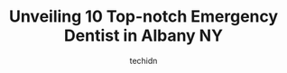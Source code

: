 ---
layout: ampstory
image: https://i0.wp.com/www.depkes.org/wp-content/uploads/2023/06/emergency-dentist-0-in-albany-ny-1685803738.jpeg?resize=640,853
author: techidn
featured: false
description: Discover the impressive array of Emergency Dentist options in Albany NY, where you can find 10 of the largest Emergency Dentist establishments in the area. From renowned classics to hidden g
title: Unveiling 10 Top-notch Emergency Dentist in Albany NY
cover:
   title: Unveiling 10 Top-notch Emergency Dentist in Albany NY
   subtitle: Rickpate
   background: https://www.depkes.org/wp-content/uploads/2023/06/emergency-dentist-0-in-albany-ny-1685803738.jpeg

pages: 
 - layout: thirds
   top: <h1>#1 Madison Dental</h1>
   bottom: "<p>I have had a denture from other doctors, yet this doctor is the best. He mad a perfect shaped fit nice denture for me. I can eat and talk with my confidence. He might be </p>"
   background: https://www.depkes.org/wp-content/uploads/2023/06/emergency-dentist-1-in-albany-ny-1685803739.jpeg
   backgroundblur: true
 - layout: thirds
   top: <h1>#2 Dental Wellness of Albany</h1>
   bottom: "<p>As always, Dr. Herzog and his staff were professional, courteous,  friendly and thoughtful. Its nice to not really have to worry about going to the the dentist. They alw</p>"
   background: https://www.depkes.org/wp-content/uploads/2023/06/emergency-dentist-2-in-albany-ny-1685803739.jpeg
   cta:
      link: https://www.depkes.org/blog/unveiling-10-top-notch-emergency-dentist-in-albany-ny/
      text: Unveiling 10 Top-notch Emergency Dentist in Albany NY
 - layout: thirds
   top: <h1>#3 Albany Dental Care, P.C.</h1>
   bottom: "<p>2 Kross Keys Dr, Albany, NY 12205, United States</p>"
   background: https://www.depkes.org/wp-content/uploads/2023/06/emergency-dentist-3-in-albany-ny-1685803739.jpeg
   cta:
      link: https://www.depkes.org/blog/unveiling-10-top-notch-emergency-dentist-in-albany-ny/
      text: Unveiling 10 Top-notch Emergency Dentist in Albany NY
 - layout: thirds
   top: <h1>#4 Best Dentist</h1>
   bottom: "<p>6281 Johnston Rd #862, Albany, NY 12203, United States</p>"
   background: https://images.unsplash.com/photo-1510906594845-bc082582c8cc?ixlib=rb-4.0.3&ixid=MnwxMjA3fDB8MHxwaG90by1wYWdlfHx8fGVufDB8fHx8&auto=format&fit=crop&w=640&h=853&q=80
   cta:
      link: https://www.depkes.org/blog/unveiling-10-top-notch-emergency-dentist-in-albany-ny/
      text: Unveiling 10 Top-notch Emergency Dentist in Albany NY
 - layout: thirds
   top: <h1>#5 Denture Implants Albany</h1>
   bottom: "<p>650 Central Ave, Albany, NY 12206, United States</p>"
   background: https://images.unsplash.com/photo-1546497974-b213c9efb599?ixlib=rb-4.0.3&ixid=MnwxMjA3fDB8MHxwaG90by1wYWdlfHx8fGVufDB8fHx8&auto=format&fit=crop&w=640&h=853&q=80
   cta:
      link: https://www.depkes.org/blog/unveiling-10-top-notch-emergency-dentist-in-albany-ny/
      text: Unveiling 10 Top-notch Emergency Dentist in Albany NY
 - layout: thirds
   top: <h1>#6 Emergency Dentist Slingerlands</h1>
   bottom: "<p>1 Farnsworth Dr APT 10, Slingerlands, NY 12159, United States</p>"
   background: https://images.unsplash.com/photo-1541356665065-22676f35dd40?ixlib=rb-4.0.3&ixid=MnwxMjA3fDB8MHxwaG90by1wYWdlfHx8fGVufDB8fHx8&auto=format&fit=crop&w=640&h=853&q=80
   cta:
      link: https://www.depkes.org/blog/unveiling-10-top-notch-emergency-dentist-in-albany-ny/
      text: Unveiling 10 Top-notch Emergency Dentist in Albany NY
 - layout: thirds
   top: <h1>#7 Emergency Dentist Delmar</h1>
   bottom: "<p>4 Normanskill Blvd #401M, Delmar, NY 12054, United States</p>"
   background: https://images.unsplash.com/photo-1524169358666-79f22534bc6e?ixlib=rb-4.0.3&ixid=MnwxMjA3fDB8MHxwaG90by1wYWdlfHx8fGVufDB8fHx8&auto=format&fit=crop&w=640&h=853&q=80
   cta:
      link: https://www.depkes.org/blog/unveiling-10-top-notch-emergency-dentist-in-albany-ny/
      text: Unveiling 10 Top-notch Emergency Dentist in Albany NY
 - layout: thirds
   middle: Continue reading...
   background: https://images.unsplash.com/photo-1488554378835-f7acf46e6c98?ixlib=rb-4.0.3&ixid=MnwxMjA3fDB8MHxwaG90by1wYWdlfHx8fGVufDB8fHx8&auto=format&fit=crop&w=640&h=853&q=80
   cta:
      link: https://www.depkes.org/blog/unveiling-10-top-notch-emergency-dentist-in-albany-ny/
      text: Unveiling 10 Top-notch Emergency Dentist in Albany NY
      
---